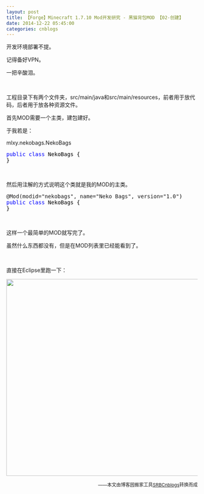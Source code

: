 ```yaml
---
layout: post
title: 【Forge】Minecraft 1.7.10 Mod开发研究 - 黑猫背包MOD 【02-创建】
date: 2014-12-22 05:45:00
categories: cnblogs
---
```


<p>开发环境部署不提。</p>
<p>记得备好VPN。</p>
<p>一把辛酸泪。</p>
<p>&nbsp;</p>
<p>工程目录下有两个文件夹，src/main/java和src/main/resources，前者用于放代码，后者用于放各种资源文件。</p>
<p>首先MOD需要一个主类，建包建好。</p>
<p>于我若是：</p>
<p>mlxy.nekobags.NekoBags</p>
<div class="cnblogs_code">
<pre><span style="color: #0000ff;">public</span> <span style="color: #0000ff;">class</span><span style="color: #000000;"> NekoBags {
}</span></pre>
</div>
<p>&nbsp;</p>
<p>然后用注解的方式说明这个类就是我的MOD的主类。</p>
<div class="cnblogs_code">
<pre>@Mod(modid="nekobags", name="Neko Bags", version="1.0"<span style="color: #000000;">)
</span><span style="color: #0000ff;">public</span> <span style="color: #0000ff;">class</span><span style="color: #000000;"> NekoBags {
}</span></pre>
</div>
<p>&nbsp;</p>
<p>这样一个最简单的MOD就写完了。</p>
<p>虽然什么东西都没有，但是在MOD列表里已经能看到了。</p>
<p>&nbsp;</p>
<p>直接在Eclipse里跑一下：</p>
<p><img src="http://ww1.sinaimg.cn/large/69209b85gw1eniep2351bj20o60efwir.jpg" alt="" width="870" height="519" /></p>

<p align=right><span style="font-size: 12px">——本文由博客园搬家工具<a href="https://github.com/mlxy/SRBCnblogs">SRBCnblogs</a>转换而成</span></p>